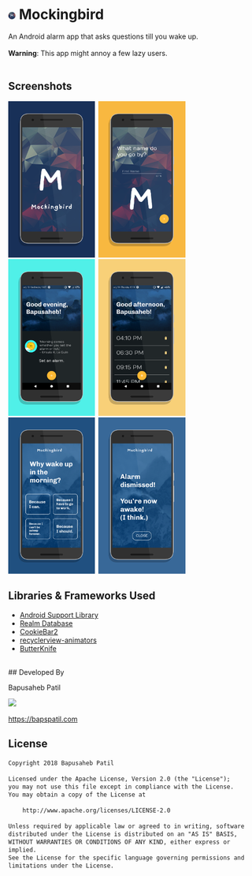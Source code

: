 # <img src="./design/app_icon.png" width="3%">&nbsp;Mockingbird
An Android alarm app that asks questions till you wake up.
<br/><br/>
**Warning**: This app might annoy a few lazy users.
<br/><br/>
## Screenshots
<img src="./design/screen0.png" width="35%">&ensp;<img src="./design/screen1.png" width="35%">
<br/>
<img src="./design/screen2.png" width="35%">&ensp;<img src="./design/screen3.png" width="35%">
<br/>
<img src="./design/screen4.png" width="35%">&ensp;<img src="./design/screen5.png" width="35%">
<br/>
## Libraries & Frameworks Used
* [Android Support Library](https://developer.android.com/topic/libraries/support-library/)
* [Realm Database](https://realm.io/)
* [CookieBar2](https://github.com/AviranAbady/CookieBar2)
* [recyclerview-animators](https://github.com/wasabeef/recyclerview-animators/)
* [ButterKnife](https://github.com/JakeWharton/butterknife/)
<br/>
## Developed By

Bapusaheb Patil

<img src="https://github.com/bapspatil.png" width="20%">

https://bapspatil.com
<br/>
## License

    Copyright 2018 Bapusaheb Patil

    Licensed under the Apache License, Version 2.0 (the "License");
    you may not use this file except in compliance with the License.
    You may obtain a copy of the License at

        http://www.apache.org/licenses/LICENSE-2.0

    Unless required by applicable law or agreed to in writing, software
    distributed under the License is distributed on an "AS IS" BASIS,
    WITHOUT WARRANTIES OR CONDITIONS OF ANY KIND, either express or implied.
    See the License for the specific language governing permissions and
    limitations under the License.